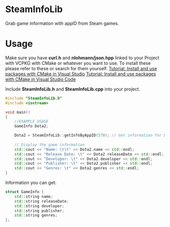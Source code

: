 # SteamInfoLib
Grab game information with appID from Steam games.

# Usage
Make sure you have **curl.h** and **nlohmann/json.hpp** linked to your Project with VCPKG with CMake or whatever you want to use.
To install these please refer to these or search for them yourself.
[Tutorial: Install and use packages with CMake in Visual Studio](https://learn.microsoft.com/en-us/vcpkg/get_started/get-started-vs)
[Tutorial: Install and use packages with CMake in Visual Studio Code](https://learn.microsoft.com/en-us/vcpkg/get_started/get-started-vscode)

Include **SteamInfoLib.h** and **SteamInfoLib.cpp** into your project.
```CPP
#include "SteamInfoLib.h"
#include <iostream>

void main()
{
	//EXAMPLE USAGE
	GameInfo Dota2;

	Dota2 = SteamInfoLib::getInfoByAppID(570); // Get information for Dota 2 (AppID 570)
	
	// Display the game information
	std::cout << "Name: \t\t" << Dota2.name << std::endl;
	std::cout << "Release Date: \t" << Dota2.releaseDate << std::endl;
	std::cout << "Developer: \t" << Dota2.developer << std::endl;
	std::cout << "Publisher: \t" << Dota2.publisher << std::endl;
	std::cout << "Genres: \t" << Dota2.genres << std::endl;
}
```

Information you can get:
``` CPP
struct GameInfo {
    std::string name;
    std::string releaseDate;
    std::string developer;
    std::string publisher;
    std::string genres;
};
```